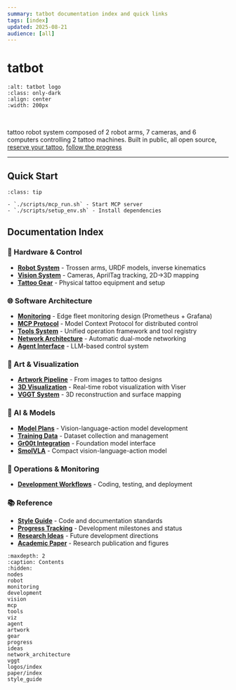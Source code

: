 ```yaml
---
summary: tatbot documentation index and quick links
tags: [index]
updated: 2025-08-21
audience: [all]
---
```


# tatbot

```{image} logos/dark.svg
:alt: tatbot logo  
:class: only-dark
:align: center
:width: 200px
```

<br>

tattoo robot system composed of 2 robot arms, 7 cameras, and 6 computers controlling 2 tattoo machines. Built in public, all open source, [reserve your tattoo](https://forms.gle/Zys6f5iLEtYCG8VW7), [follow the progress](docs/progress.md)

---

## Quick Start

```{admonition} Essential Commands
:class: tip

- `./scripts/mcp_run.sh` - Start MCP server
- `./scripts/setup_env.sh` - Install dependencies
```



## Documentation Index

### 🤖 Hardware & Control
- [**Robot System**](robot.md) - Trossen arms, URDF models, inverse kinematics
- [**Vision System**](vision.md) - Cameras, AprilTag tracking, 2D→3D mapping
- [**Tattoo Gear**](gear.md) - Physical tattoo equipment and setup

### 🌐 Software Architecture 
- [**Monitoring**](monitoring.md) - Edge fleet monitoring design (Prometheus + Grafana)
- [**MCP Protocol**](mcp.md) - Model Context Protocol for distributed control
- [**Tools System**](tools.md) - Unified operation framework and tool registry
- [**Network Architecture**](network_architecture.md) - Automatic dual-mode networking
- [**Agent Interface**](agent.md) - LLM-based control system

### 🎨 Art & Visualization
- [**Artwork Pipeline**](artwork.md) - From images to tattoo designs
- [**3D Visualization**](viz.md) - Real-time robot visualization with Viser
- [**VGGT System**](vggt.md) - 3D reconstruction and surface mapping

### 🧠 AI & Models
- [**Model Plans**](plans/vla_plan/index.md) - Vision-language-action model development
- [**Training Data**](plans/models/data.md) - Dataset collection and management
- [**Gr00t Integration**](plans/models/gr00t.md) - Foundation model interface
- [**SmolVLA**](plans/models/smolvla.md) - Compact vision-language-action model

### 🔧 Operations & Monitoring
- [**Development Workflows**](development.md) - Coding, testing, and deployment

### 📚 Reference
- [**Style Guide**](style_guide.md) - Code and documentation standards
- [**Progress Tracking**](progress.md) - Development milestones and status
- [**Research Ideas**](ideas.md) - Future development directions
- [**Academic Paper**](paper/index.md) - Research publication and figures

```{toctree}
:maxdepth: 2
:caption: Contents
:hidden:
nodes
robot
monitoring
development
vision
mcp
tools
viz
agent
artwork
gear
progress
ideas
network_architecture
vggt
logos/index
paper/index
style_guide
```

